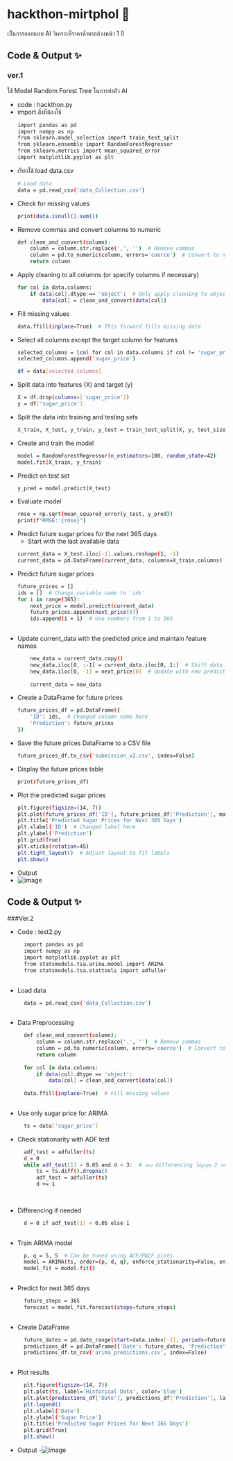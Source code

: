 # hackthon-mirtphol 🚀
เป็นการออกแบบ AI วิเคราะห็ราคาน้ำตาลล่วงหน้า 1 ปี

## Code & Output ✨
  ### ver.1
  ใช้ Model Random Forest Tree ในการทำตัว AI
  - code : hackthon.py
  - import สิ่งที่ต้องใช้ 
    ```bash
    import pandas as pd
    import numpy as np
    from sklearn.model_selection import train_test_split
    from sklearn.ensemble import RandomForestRegressor
    from sklearn.metrics import mean_squared_error
    import matplotlib.pyplot as plt
  - เรียกใช้ load data.csv 
    ```bash
    # Load data
    data = pd.read_csv('data_Collection.csv')
  - Check for missing values 
    ```bash
    print(data.isnull().sum())
    
  - Remove commas and convert columns to numeric
    ```bash
    def clean_and_convert(column):
        column = column.str.replace(',', '')  # Remove commas
        column = pd.to_numeric(column, errors='coerce')  # Convert to numeric, set errors to NaN
        return column
    
  - Apply cleaning to all columns (or specify columns if necessary)
    ```bash
    for col in data.columns:
        if data[col].dtype == 'object':  # Only apply cleaning to object type columns
            data[col] = clean_and_convert(data[col])
    
  - Fill missing values
    ```bash
    data.ffill(inplace=True)  # This forward fills missing data
    
  - Select all columns except the target column for features
    ```bash
    selected_columns = [col for col in data.columns if col != 'sugar_price']
    selected_columns.append('sugar_price')
    
    df = data[selected_columns]
    
  - Split data into features (X) and target (y)
    ```bash
    X = df.drop(columns=['sugar_price'])
    y = df['sugar_price']
  - Split the data into training and testing sets
    ```bash
    X_train, X_test, y_train, y_test = train_test_split(X, y, test_size=0.2, shuffle=False)
    
  - Create and train the model
    ```bash
    model = RandomForestRegressor(n_estimators=100, random_state=42)
    model.fit(X_train, y_train)
    
  - Predict on test set
    ```bash
    y_pred = model.predict(X_test)
    
  - Evaluate model
    ```bash
    rmse = np.sqrt(mean_squared_error(y_test, y_pred))
    print(f"RMSE: {rmse}")
    
  - Predict future sugar prices for the next 365 days
     - Start with the last available data
    ```bash
    current_data = X_test.iloc[-1].values.reshape(1, -1)
    current_data = pd.DataFrame(current_data, columns=X_train.columns)  # Add feature names
    
  - Predict future sugar prices
    ```bash
    future_prices = []
    ids = []  # Change variable name to 'ids'
    for i in range(365):
        next_price = model.predict(current_data)
        future_prices.append(next_price[0])
        ids.append(i + 1)  # Use numbers from 1 to 365
        
  - Update current_data with the predicted price and maintain feature names
    ```bash
        new_data = current_data.copy()
        new_data.iloc[0, :-1] = current_data.iloc[0, 1:]  # Shift data to the left
        new_data.iloc[0, -1] = next_price[0]  # Update with new prediction
        
        current_data = new_data
    
  - Create a DataFrame for future prices
    ```bash
    future_prices_df = pd.DataFrame({
        'ID': ids,  # Changed column name here
        'Prediction': future_prices
    })
    
  - Save the future prices DataFrame to a CSV file
    ```bash
    future_prices_df.to_csv('submission_v2.csv', index=False)
    
  - Display the future prices table
    ```bash
    print(future_prices_df)
    
  - Plot the predicted sugar prices
    ```bash
    plt.figure(figsize=(14, 7))
    plt.plot(future_prices_df['ID'], future_prices_df['Prediction'], marker='o', linestyle='-', color='b')  # Changed column name here
    plt.title('Predicted Sugar Prices for Next 365 Days')
    plt.xlabel('ID')  # Changed label here
    plt.ylabel('Prediction')
    plt.grid(True)
    plt.xticks(rotation=45)
    plt.tight_layout()  # Adjust layout to fit labels
    plt.show()
  - Output
  - ![image](https://github.com/user-attachments/assets/0046a6ae-83f6-4e9c-917b-e38de6914415)

## Code & Output ✨
  ###Ver.2
  - Code : test2.py
    ```bash
      import pandas as pd
      import numpy as np
      import matplotlib.pyplot as plt
      from statsmodels.tsa.arima.model import ARIMA
      from statsmodels.tsa.stattools import adfuller
      
  - Load data
    ```bash
      data = pd.read_csv('data_Collection.csv')
      
  - Data Preprocessing
    ```bash
      def clean_and_convert(column):
          column = column.str.replace(',', '')  # Remove commas
          column = pd.to_numeric(column, errors='coerce')  # Convert to numeric
          return column
      
      for col in data.columns:
          if data[col].dtype == 'object':
              data[col] = clean_and_convert(data[col])
      
      data.ffill(inplace=True)  # Fill missing values
      
  - Use only sugar price for ARIMA
    ```bash
      ts = data['sugar_price']
  - Check stationarity with ADF test
    ```bash
      adf_test = adfuller(ts)
      d = 0
      while adf_test[1] > 0.05 and d < 3:  # ลอง differencing ได้สูงสุด 3 รอบ
          ts = ts.diff().dropna()
          adf_test = adfuller(ts)
          d += 1
      
      
  - Differencing if needed
    ```bash
      d = 0 if adf_test[1] < 0.05 else 1
      
  - Train ARIMA model
    ```bash
      p, q = 5, 5  # Can be tuned using ACF/PACF plots
      model = ARIMA(ts, order=(p, d, q), enforce_stationarity=False, enforce_invertibility=False)
      model_fit = model.fit()
      
  - Predict for next 365 days
    ```bash
      future_steps = 365
      forecast = model_fit.forecast(steps=future_steps)
      
  - Create DataFrame
    ```bash
      future_dates = pd.date_range(start=data.index[-1], periods=future_steps + 1)[1:]
      predictions_df = pd.DataFrame({'Date': future_dates, 'Prediction': forecast})
      predictions_df.to_csv('arima_predictions.csv', index=False)
      
  - Plot results
    ```bash
      plt.figure(figsize=(14, 7))
      plt.plot(ts, label='Historical Data', color='blue')
      plt.plot(predictions_df['Date'], predictions_df['Prediction'], label='Forecast', color='red')
      plt.legend()
      plt.xlabel('Date')
      plt.ylabel('Sugar Price')
      plt.title('Predicted Sugar Prices for Next 365 Days')
      plt.grid(True)
      plt.show()
  - Output
  -![image](https://github.com/user-attachments/assets/3d499edb-828b-49de-95f5-8fb69f944fe1)
